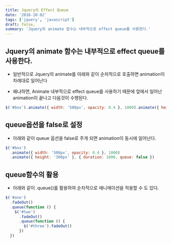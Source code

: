 ```yaml
---
title: Jquery의 Effect Queue
date: '2016-10-02'
tags: ['jquery', 'javascript']
draft: false,
summary: 'Jquery의 animate 함수는 내부적으로 effect queue를 사용한다.'
---
```


## Jquery의 animate 함수는 내부적으로 effect queue를 사용한다.

- 일반적으로 Jquery의 animate를 아래와 같이 순차적으로 호출하면 animation이 차례대로 일어난다

- 왜냐하면, Animate 내부적으로 effect queue를 사용하기 때문에 앞에서 일어난 animation이 끝나고 다음것이 수행된다.

```js
$('#box').animate({ width: '500px', opacity: 0.4 }, 1000).animate({ height: '300px' }, 1000)
```

## queue옵션을 false로 설정

- 아래와 같이 queue 옵션을 false로 주게 되면 animation이 동시에 일어난다.

```js
$('#box')
  .animate({ width: '500px', opacity: 0.4 }, 1000)
  .animate({ height: '300px' }, { duration: 1000, queue: false })
```

## queue함수의 활용

- 아래와 같이 .queue()를 활용하여 순차적으로 애니매이션을 적용할 수 도 있다.

```js
$('#one')
  .fadeOut()
  .queue(function () {
    $('#two')
      .fadeOut()
      .queue(function () {
        $('#three').fadeOut()
      })
  })
```
